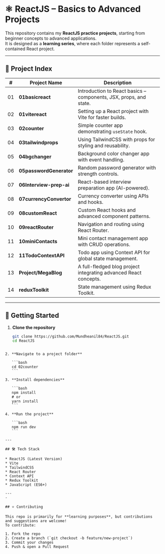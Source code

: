 
# ⚛️ ReactJS – Basics to Advanced Projects

This repository contains my **ReactJS practice projects**, starting from beginner concepts to advanced applications.  
It is designed as a **learning series**, where each folder represents a self-contained React project.

---

## 📂 Project Index

| #  | Project Name             | Description |
|----|--------------------------|-------------|
| 01 | **01basicreact**         | Introduction to React basics – components, JSX, props, and state. |
| 02 | **01vitereact**          | Setting up a React project with Vite for faster builds. |
| 03 | **02counter**            | Simple counter app demonstrating `useState` hook. |
| 04 | **03tailwindprops**      | Using TailwindCSS with props for styling and reusability. |
| 05 | **04bgchanger**          | Background color changer app with event handling. |
| 06 | **05passwordGenerator**  | Random password generator with strength controls. |
| 07 | **06Interview-prep-ai**  | React-based interview preparation app (AI-powered). |
| 08 | **07currencyConvertor**  | Currency converter using APIs and hooks. |
| 09 | **08customReact**        | Custom React hooks and advanced component patterns. |
| 10 | **09reactRouter**        | Navigation and routing using React Router. |
| 11 | **10miniContacts**       | Mini contact management app with CRUD operations. |
| 12 | **11TodoContextAPI**     | Todo app using Context API for global state management. |
| 13 | **Project/MegaBlog**     | A full-fledged blog project integrating advanced React concepts. |
| 14 | **reduxToolkit**         | State management using Redux Toolkit. |

---

## 🚀 Getting Started

1. **Clone the repository**
   ```bash
   git clone https://github.com/Mundheanil84/ReactJS.git
   cd ReactJS
````

2. **Navigate to a project folder**

   ```bash
   cd 02counter
   ```

3. **Install dependencies**

   ```bash
   npm install
   # or
   yarn install
   ```

4. **Run the project**

   ```bash
   npm run dev
   ```

---

## 🛠️ Tech Stack

* ReactJS (Latest Version)
* Vite
* TailwindCSS
* React Router
* Context API
* Redux Toolkit
* JavaScript (ES6+)

---
-

## ⭐ Contributing

This repo is primarily for **learning purposes**, but contributions and suggestions are welcome!
To contribute:

1. Fork the repo
2. Create a branch (`git checkout -b feature/new-project`)
3. Commit your changes
4. Push & open a Pull Request

